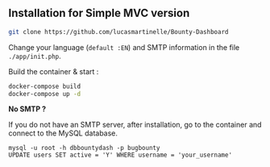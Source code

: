 ## Installation for Simple MVC version

```bash
git clone https://github.com/lucasmartinelle/Bounty-Dashboard
```

Change your language (`default :EN`) and SMTP information in the file `./app/init.php`.

Build the container & start :

```bash
docker-compose build
docker-compose up -d
```

**No SMTP  ?** 

If you do not have an SMTP server, after installation, go to the container and connect to the MySQL database.

```mysql
mysql -u root -h dbbountydash -p bugbounty
UPDATE users SET active = 'Y' WHERE username = 'your_username'
```

